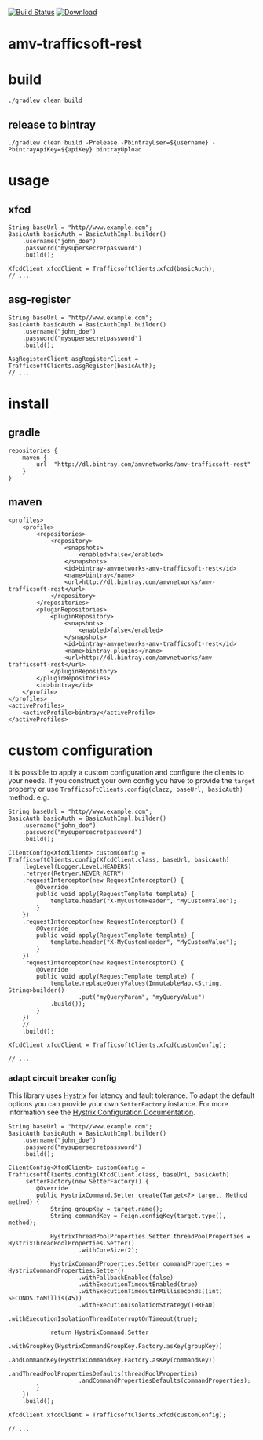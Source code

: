 [![Build Status](https://travis-ci.org/amvnetworks/amv-trafficsoft-rest.svg?branch=master)](https://travis-ci.org/amvnetworks/amv-trafficsoft-rest)
[![Download](https://api.bintray.com/packages/amvnetworks/amv-trafficsoft-rest/amv-trafficsoft-rest-client/images/download.svg) ](https://bintray.com/amvnetworks/amv-trafficsoft-rest/amv-trafficsoft-rest-client/_latestVersion)

amv-trafficsoft-rest
========


# build
```
./gradlew clean build
```

## release to bintray
```
./gradlew clean build -Prelease -PbintrayUser=${username} -PbintrayApiKey=${apiKey} bintrayUpload
```


# usage

## xfcd
```
String baseUrl = "http//www.example.com";
BasicAuth basicAuth = BasicAuthImpl.builder()
    .username("john_doe")
    .password("mysupersecretpassword")
    .build();
    
XfcdClient xfcdClient = TrafficsoftClients.xfcd(basicAuth);
// ...
```

## asg-register
```
String baseUrl = "http//www.example.com";
BasicAuth basicAuth = BasicAuthImpl.builder()
    .username("john_doe")
    .password("mysupersecretpassword")
    .build();
    
AsgRegisterClient asgRegisterClient = TrafficsoftClients.asgRegister(basicAuth);
// ...
```

# install
## gradle
```
repositories {
    maven {
        url  "http://dl.bintray.com/amvnetworks/amv-trafficsoft-rest" 
    }
}
```

## maven 
```
<profiles>
    <profile>
        <repositories>
            <repository>
                <snapshots>
                    <enabled>false</enabled>
                </snapshots>
                <id>bintray-amvnetworks-amv-trafficsoft-rest</id>
                <name>bintray</name>
                <url>http://dl.bintray.com/amvnetworks/amv-trafficsoft-rest</url>
            </repository>
        </repositories>
        <pluginRepositories>
            <pluginRepository>
                <snapshots>
                    <enabled>false</enabled>
                </snapshots>
                <id>bintray-amvnetworks-amv-trafficsoft-rest</id>
                <name>bintray-plugins</name>
                <url>http://dl.bintray.com/amvnetworks/amv-trafficsoft-rest</url>
            </pluginRepository>
        </pluginRepositories>
        <id>bintray</id>
    </profile>
</profiles>
<activeProfiles>
    <activeProfile>bintray</activeProfile>
</activeProfiles>
```

# custom configuration
It is possible to apply a custom configuration and configure the clients to your needs. 
If you construct your own config you have to provide the `target` property
or use `TrafficsoftClients.config(clazz, baseUrl, basicAuth)` method. e.g.
```
String baseUrl = "http//www.example.com";
BasicAuth basicAuth = BasicAuthImpl.builder()
    .username("john_doe")
    .password("mysupersecretpassword")
    .build();
    
ClientConfig<XfcdClient> customConfig = TrafficsoftClients.config(XfcdClient.class, baseUrl, basicAuth)
    .logLevel(Logger.Level.HEADERS)
    .retryer(Retryer.NEVER_RETRY)
    .requestInterceptor(new RequestInterceptor() {
        @Override
        public void apply(RequestTemplate template) {
            template.header("X-MyCustomHeader", "MyCustomValue");
        }
    })
    .requestInterceptor(new RequestInterceptor() {
        @Override
        public void apply(RequestTemplate template) {
            template.header("X-MyCustomHeader", "MyCustomValue");
        }
    })
    .requestInterceptor(new RequestInterceptor() {
        @Override
        public void apply(RequestTemplate template) {
            template.replaceQueryValues(ImmutableMap.<String, String>builder()
                    .put("myQueryParam", "myQueryValue")
            .build());
        }
    })
    // ...
    .build();
    
XfcdClient xfcdClient = TrafficsoftClients.xfcd(customConfig);

// ...
```

### adapt circuit breaker config
This library uses [Hystrix](https://github.com/Netflix/Hystrix/) for latency and fault tolerance.
To adapt the default options you can provide your own `SetterFactory` instance.
For more information see the [Hystrix Configuration Documentation](https://github.com/Netflix/Hystrix/wiki/Configuration).
```
String baseUrl = "http//www.example.com";
BasicAuth basicAuth = BasicAuthImpl.builder()
    .username("john_doe")
    .password("mysupersecretpassword")
    .build();
    
ClientConfig<XfcdClient> customConfig = TrafficsoftClients.config(XfcdClient.class, baseUrl, basicAuth)
    .setterFactory(new SetterFactory() {
        @Override
        public HystrixCommand.Setter create(Target<?> target, Method method) {
            String groupKey = target.name();
            String commandKey = Feign.configKey(target.type(), method);

            HystrixThreadPoolProperties.Setter threadPoolProperties = HystrixThreadPoolProperties.Setter()
                    .withCoreSize(2);

            HystrixCommandProperties.Setter commandProperties = HystrixCommandProperties.Setter()
                    .withFallbackEnabled(false)
                    .withExecutionTimeoutEnabled(true)
                    .withExecutionTimeoutInMilliseconds((int) SECONDS.toMillis(45))
                    .withExecutionIsolationStrategy(THREAD)
                    .withExecutionIsolationThreadInterruptOnTimeout(true);

            return HystrixCommand.Setter
                    .withGroupKey(HystrixCommandGroupKey.Factory.asKey(groupKey))
                    .andCommandKey(HystrixCommandKey.Factory.asKey(commandKey))
                    .andThreadPoolPropertiesDefaults(threadPoolProperties)
                    .andCommandPropertiesDefaults(commandProperties);
        }
    })
    .build();
    
XfcdClient xfcdClient = TrafficsoftClients.xfcd(customConfig);

// ...
```